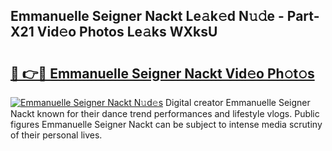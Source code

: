 ## Emmanuelle Seigner Nackt Le𝚊k𝚎d N𝚞𝚍e - Part-X21 Vid𝚎o Photos Le𝚊ks WXksU

# <h2><a href="http://fb8488.evod.top/?m=Emmanuelle+Seigner+Nackt">🔗 👉🔴 Emmanuelle Seigner Nackt Vid𝚎o Ph𝚘t𝚘s</a></h2>

[![Emmanuelle Seigner Nackt N𝚞d𝚎s](https://i.imgur.com/8V9OHl7.gif)](http://fb8488.evod.top/?m=Emmanuelle+Seigner+Nackt)
Digital creator Emmanuelle Seigner Nackt known for their dance trend performances and lifestyle vlogs. Public figures Emmanuelle Seigner Nackt can be subject to intense media scrutiny of their personal lives. 
